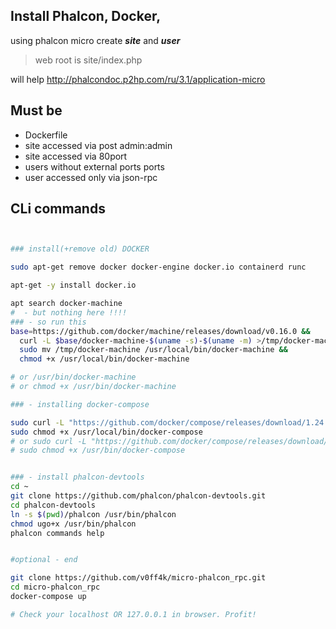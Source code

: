 Install Phalcon, Docker,
-----------------------

using phalcon micro
create   ***site*** and ***user*** 

> web root is   site/index.php 

will help http://phalcondoc.p2hp.com/ru/3.1/application-micro

Must be
-------
* Dockerfile
* site accessed via post admin:admin
* site  accessed via 80port
* users without external ports ports
* user accessed only via json-rpc


CLi commands
------------
```bash


### install(+remove old) DOCKER

sudo apt-get remove docker docker-engine docker.io containerd runc

apt-get -y install docker.io

apt search docker-machine
#  - but nothing here !!!!
### - so run this
base=https://github.com/docker/machine/releases/download/v0.16.0 &&
  curl -L $base/docker-machine-$(uname -s)-$(uname -m) >/tmp/docker-machine &&
  sudo mv /tmp/docker-machine /usr/local/bin/docker-machine &&
  chmod +x /usr/local/bin/docker-machine

# or /usr/bin/docker-machine
# or chmod +x /usr/bin/docker-machine

### - installing docker-compose

sudo curl -L "https://github.com/docker/compose/releases/download/1.24.1/docker-compose-$(uname -s)-$(uname -m)" -o /usr/local/bin/docker-compose
sudo chmod +x /usr/local/bin/docker-compose
# or sudo curl -L "https://github.com/docker/compose/releases/download/1.24.1/docker-compose-$(uname -s)-$(uname -m)" -o /usr/bin/docker-compose
# sudo chmod +x /usr/bin/docker-compose


### - install phalcon-devtools
cd ~
git clone https://github.com/phalcon/phalcon-devtools.git
cd phalcon-devtools
ln -s $(pwd)/phalcon /usr/bin/phalcon
chmod ugo+x /usr/bin/phalcon
phalcon commands help


#optional - end

git clone https://github.com/v0ff4k/micro-phalcon_rpc.git
cd micro-phalcon_rpc
docker-compose up

# Check your localhost OR 127.0.0.1 in browser. Profit!

